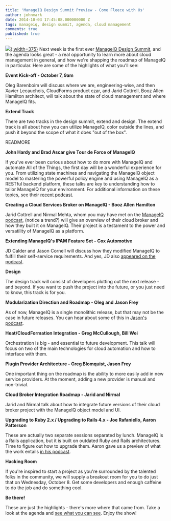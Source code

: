 ```yaml
---
title: 'ManageIQ Design Summit Preview - Come Fleece with Us'
author: johnmark
date: 2014-10-03 17:45:08.000000000 Z
tags: manageiq, design summit, agenda, cloud management
comments: true
published: true
---
```


<a href="http://miqdevsummit14.eventbrite.com/" target="_blank">![](blog/miq-summit-sheep.png){:width=375}</a> 
Next week is the first ever [ManageIQ Design Summit](http://miqdevsummit14.eventbrite.com/), and the agenda looks great - a real opportunity to learn more about cloud management in general, and how we're shapping the roadmap of ManageIQ in particular. Here are some of the highlights of what you'll see:

**Event Kick-off - October 7, 9am**

Oleg Barenboim will discuss where we are, engineering-wise, and then Xavier Lecauchois, CloudForms product czar, and Jarid Cottrell, Booz Allen Hamilton architect, will talk about the state of cloud management and where ManageIQ fits.

**Extend Track**

There are two tracks in the design summit, extend and design. The extend track is all about how you can utilize ManageIQ, color outside the lines, and push it beyond the scope of what it does "out of the box".

READMORE

**John Hardy and Brad Ascar give Tour de Force of ManageIQ**

If you've ever been curious about how to do more with ManageIQ and automate All of the Things, the first day will be a wonderful experience for you. From utilizing state machines and navigating the ManageIQ object model to mastering the powerful policy engine and using ManageIQ as a RESTful backend platform, these talks are key to understanding how to tailor ManageIQ for your environment. For additional information on these topics, see their [recent podcast](http://youtu.be/riRz18yqwfI). 

**Creating a Cloud Services Broker on ManageIQ - Booz Allen Hamilton**

Jarid Cottrell and Nirmal Mehta, whom you may have met on the [ManageIQ podcast](http://youtu.be/Xp708MUvRss), (notice a trend?) will give an overview of their cloud broker and how they built it on ManageIQ. Their project is a testament to the power and versatility of ManageIQ as a platform. 

**Extending ManageIQ's IPAM Feature Set - Cox Automotive**

JD Calder and Jason Cornell will discuss how they modified ManageIQ to fulfill their self-service requirements. And yes, JD also [appeared on the podcast](http://youtu.be/TV0BUYO1JUk). 

**Design**

The design track will consist of developers plotting out the next release - and beyond. If you want to push the project into the future, or you just need to know, this track is for you.

**Modularization Direction and Roadmap - Oleg and Jason Frey**

As of now, ManageIQ is a single monolithic release, but that may not be the case in future releases. You can hear about some of this in [Jason's podcast](http://youtu.be/9tmckVK-328). 

**Heat/CloudFormation Integration - Greg McCullough, Bill Wei**

Orchestration is big - and essential to future development. This talk will focus on two of the main technologies for cloud automation and how to interface with them. 

**Plugin Provider Architecture - Greg Blomquist, Jason Frey**

One important thing on the roadmap is the ability to more easily add in new service providers. At the moment, adding a new provider is manual and non-trivial.

**Cloud Broker Integration Roadmap - Jarid and Nirmal**

Jarid and Nirmal talk about how to integrate future versions of their cloud broker project with the ManageIQ object model and UI.

**Upgrading to Ruby 2.x / Upgrading to Rails 4.x - Joe Rafaniello, Aaron Patterson**

These are actually two separate sessions separated by lunch. ManageIQ is a Rails application, but it is built on outdated Ruby and Rails architectures. Time to figure out how to upgrade them. Aaron gave us a preview of what the work entails [in his podcast](http://youtu.be/rGvd2J1GDKQ). 

**Hacking Room**

If you're inspired to start a project as you're surrounded by the talented folks in the community, we will supply a breakout room for you to do just that on Wednesday, October 8. Get some developers and enough caffeine to do the job and do something cool.

**Be there!**

These are just the highlights - there's more where that came from. Take a look at the agenda and [see what you can see](http://miqdevsummit14.eventbrite.com/). Enjoy the show!
